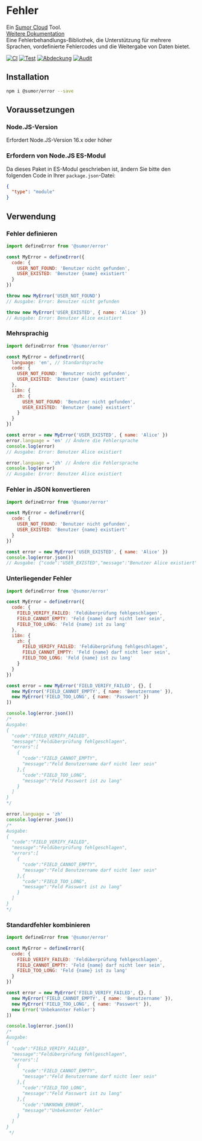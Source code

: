 # Fehler

Ein [Sumor Cloud](https://sumor.cloud) Tool.  
[Weitere Dokumentation](https://sumor.cloud)  
Eine Fehlerbehandlungs-Bibliothek, die Unterstützung für mehrere Sprachen, vordefinierte Fehlercodes und die Weitergabe von Daten bietet.

[![CI](https://github.com/sumor-cloud/error/actions/workflows/ci.yml/badge.svg)](https://github.com/sumor-cloud/error/actions/workflows/ci.yml)
[![Test](https://github.com/sumor-cloud/error/actions/workflows/ut.yml/badge.svg)](https://github.com/sumor-cloud/error/actions/workflows/ut.yml)
[![Abdeckung](https://github.com/sumor-cloud/error/actions/workflows/coverage.yml/badge.svg)](https://github.com/sumor-cloud/error/actions/workflows/coverage.yml)
[![Audit](https://github.com/sumor-cloud/error/actions/workflows/audit.yml/badge.svg)](https://github.com/sumor-cloud/error/actions/workflows/audit.yml)

## Installation

```bash
npm i @sumor/error --save
```

## Voraussetzungen

### Node.JS-Version

Erfordert Node.JS-Version 16.x oder höher

### Erfordern von Node.JS ES-Modul

Da dieses Paket in ES-Modul geschrieben ist, ändern Sie bitte den folgenden Code in Ihrer `package.json`-Datei:

```json
{
  "type": "module"
}
```

## Verwendung

### Fehler definieren

```js
import defineError from '@sumor/error'

const MyError = defineError({
  code: {
    USER_NOT_FOUND: 'Benutzer nicht gefunden',
    USER_EXISTED: 'Benutzer {name} existiert'
  }
})

throw new MyError('USER_NOT_FOUND')
// Ausgabe: Error: Benutzer nicht gefunden

throw new MyError('USER_EXISTED', { name: 'Alice' })
// Ausgabe: Error: Benutzer Alice existiert
```

### Mehrsprachig

```js
import defineError from '@sumor/error'

const MyError = defineError({
  language: 'en', // Standardsprache
  code: {
    USER_NOT_FOUND: 'Benutzer nicht gefunden',
    USER_EXISTED: 'Benutzer {name} existiert'
  },
  i18n: {
    zh: {
      USER_NOT_FOUND: 'Benutzer nicht gefunden',
      USER_EXISTED: 'Benutzer {name} existiert'
    }
  }
})

const error = new MyError('USER_EXISTED', { name: 'Alice' })
error.language = 'en' // Ändere die Fehlersprache
console.log(error)
// Ausgabe: Error: Benutzer Alice existiert

error.language = 'zh' // Ändere die Fehlersprache
console.log(error)
// Ausgabe: Error: Benutzer Alice existiert
```

### Fehler in JSON konvertieren

```js
import defineError from '@sumor/error'

const MyError = defineError({
  code: {
    USER_NOT_FOUND: 'Benutzer nicht gefunden',
    USER_EXISTED: 'Benutzer {name} existiert'
  }
})

const error = new MyError('USER_EXISTED', { name: 'Alice' })
console.log(error.json())
// Ausgabe: {"code":"USER_EXISTED","message":"Benutzer Alice existiert"}
```

### Unterliegender Fehler

```js
import defineError from '@sumor/error'

const MyError = defineError({
  code: {
    FIELD_VERIFY_FAILED: 'Feldüberprüfung fehlgeschlagen',
    FIELD_CANNOT_EMPTY: 'Feld {name} darf nicht leer sein',
    FIELD_TOO_LONG: 'Feld {name} ist zu lang'
  },
  i18n: {
    zh: {
      FIELD_VERIFY_FAILED: 'Feldüberprüfung fehlgeschlagen',
      FIELD_CANNOT_EMPTY: 'Feld {name} darf nicht leer sein',
      FIELD_TOO_LONG: 'Feld {name} ist zu lang'
    }
  }
})

const error = new MyError('FIELD_VERIFY_FAILED', {}, [
  new MyError('FIELD_CANNOT_EMPTY', { name: 'Benutzername' }),
  new MyError('FIELD_TOO_LONG', { name: 'Passwort' })
])

console.log(error.json())
/* 
Ausgabe: 
{
  "code":"FIELD_VERIFY_FAILED",
  "message":"Feldüberprüfung fehlgeschlagen",
  "errors":[
    {
      "code":"FIELD_CANNOT_EMPTY",
      "message":"Feld Benutzername darf nicht leer sein"
    },{
      "code":"FIELD_TOO_LONG",
      "message":"Feld Passwort ist zu lang"
    }
  ]
}
*/

error.language = 'zh'
console.log(error.json())
/*
Ausgabe:
{
  "code":"FIELD_VERIFY_FAILED",
  "message":"Feldüberprüfung fehlgeschlagen",
  "errors":[
    {
      "code":"FIELD_CANNOT_EMPTY",
      "message":"Feld Benutzername darf nicht leer sein"
    },{
      "code":"FIELD_TOO_LONG",
      "message":"Feld Passwort ist zu lang"
    }
  ]
}
*/
```

### Standardfehler kombinieren

```js
import defineError from '@sumor/error'

const MyError = defineError({
  code: {
    FIELD_VERIFY_FAILED: 'Feldüberprüfung fehlgeschlagen',
    FIELD_CANNOT_EMPTY: 'Feld {name} darf nicht leer sein',
    FIELD_TOO_LONG: 'Feld {name} ist zu lang'
  }
})

const error = new MyError('FIELD_VERIFY_FAILED', {}, [
  new MyError('FIELD_CANNOT_EMPTY', { name: 'Benutzername' }),
  new MyError('FIELD_TOO_LONG', { name: 'Passwort' }),
  new Error('Unbekannter Fehler')
])

console.log(error.json())
/*
Ausgabe:
{
  "code":"FIELD_VERIFY_FAILED",
  "message":"Feldüberprüfung fehlgeschlagen",
  "errors":[
    {
      "code":"FIELD_CANNOT_EMPTY",
      "message":"Feld Benutzername darf nicht leer sein"
    },{
      "code":"FIELD_TOO_LONG",
      "message":"Feld Passwort ist zu lang"
    },{
      "code":"UNKNOWN_ERROR",
      "message":"Unbekannter Fehler"
    }
  ]
}
 */
```
